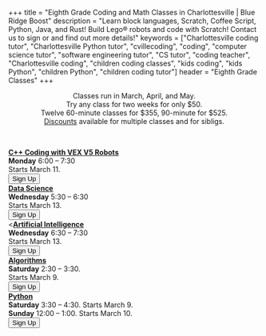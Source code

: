 +++
title = "Eighth Grade Coding and Math Classes in Charlottesville | Blue Ridge Boost"
description = "Learn block languages, Scratch, Coffee Script, Python, Java, and Rust! Build Lego&reg; robots and code with Scratch! Contact us to sign or and find out more details!"
keywords = ["Charlottesville coding tutor", "Charlottesville Python tutor", "cvillecoding", "coding", "computer science tutor", "software engineering tutor", "CS tutor", "coding teacher", "Charlottesville coding", "children coding classes", "kids coding", "kids Python", "children Python", "children coding tutor"]
header = "Eighth Grade Classes"
+++

<div class="container px-2">
    <div class="row  justify-content-center">
            <div class="col-12 p-2 darknote">
            <center>
            Classes run in March, April, and May. <span class="below-md"><br></span>
            Try any class for two weeks for only $50. <span class="below-md"><br></span>
            Twelve 60-minute classes for $355, 90-minute for $525.<br>
            <a href="/discounts">Discounts</a> available for multiple classes and for sibligs.
            </center>
        </div>
    </div>
    <p><br></p>
    <div class="row">
        <div class="col-12">
            <div class="d-flex flex-wrap justify-content-evenly gap-3">
                <div> 
                    <a href="/class/coding/c++vexv5"><b>C++ Coding with VEX V5 Robots</b></a> <br>
                        <b>Monday</b> 6:00 &ndash; 7:30<br>
                        Starts March 11.<br>
                    <a href="https://spring-24-c-and-vex-robotics-grades-7-to-8.cheddarup.com"><button class="button-8s" role="button">Sign Up</button></a>
                </div>
                <div>
                    <a href="/class/coding/datascience"><b>Data Science</b></a></br>
                    <b>Wednesday</b> 5:30 &ndash; 6:30<br>
                    Starts March 13.<br>
                    <a href="https://spring-24-ds78.cheddarup.com"><button class="button-8s" role="button">Sign Up</button></a>
                </div>
                <div>
                    <<a href="/class/coding/ai"><b>Artificial Intelligence</b></a></br>
                    <b>Wednesday</b> 6:30 &ndash; 7:30<br>
                    Starts March 13.<br>
                    <a href="https://spring-24-ai56.cheddarup.com"><button class="button-8s" role="button">Sign Up</button></a>
                </div>  
                <div>
                    <a href="/class/coding/algorithms"><b>
                    Algorithms</b></a></br>
                    <b>Saturday</b> 2:30 &ndash; 3:30.<br>  
                    Starts March 9.<br>
                    <a href="https://spring-24-algorithms.cheddarup.com"><button class="button-8s" role="button">Sign Up</button></a>
                </div>
                <div>
                    <a href="/class/coding/python"><b>Python</b></a></br>
                    <b>Saturday</b> 3:30 &ndash; 4:30. Starts March 9.<br>
                    <b>Sunday</b> 12:00 &ndash; 1:00. Starts March 10.<br>
                    <a href="https://spring-24-python-grades-7-to-8.cheddarup.com"><button class="button-8s" role="button">Sign Up</button></a>
                </div>
            </div>
        </div>
    </div>
    <p><br></p>
</div>
